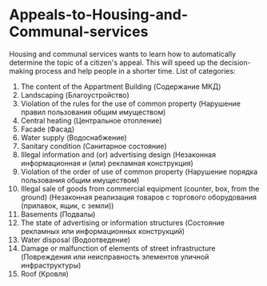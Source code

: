 # Appeals-to-Housing-and-Communal-services
Housing and communal services wants to learn how to automatically determine the topic of a citizen's appeal. This will speed up the decision-making process and help people in a shorter time.
List of categories:
1. The content of the Appartment Building (Содержание МКД)
2. Landscaping (Благоустройство)
3. Violation of the rules for the use of common property (Нарушение правил пользования общим имуществом)
4. Central heating (Центральное отопление)
5. Facade (Фасад)
6. Water supply (Водоснабжение)
7. Sanitary condition (Санитарное состояние)
8. Illegal information and (or) advertising design (Незаконная информационная и (или) рекламная конструкция)
9. Violation of the order of use of common property (Нарушение порядка пользования общим имуществом)
10. Illegal sale of goods from commercial equipment (counter, box, from the ground) (Незаконная реализация товаров с торгового оборудования (прилавок, ящик, с земли))
11. Basements (Подвалы)
12. The state of advertising or information structures (Состояние рекламных или информационных конструкций)
13. Water disposal (Водоотведение)
14. Damage or malfunction of elements of street infrastructure (Повреждения или неисправность элементов уличной инфраструктуры)
15. Roof (Кровля)
